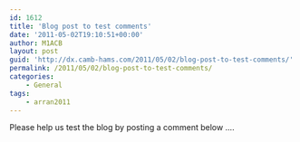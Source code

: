 ```yaml
---
id: 1612
title: 'Blog post to test comments'
date: '2011-05-02T19:10:51+00:00'
author: M1ACB
layout: post
guid: 'http://dx.camb-hams.com/2011/05/02/blog-post-to-test-comments/'
permalink: /2011/05/02/blog-post-to-test-comments/
categories:
    - General
tags:
    - arran2011
---
```


Please help us test the blog by posting a comment below ….